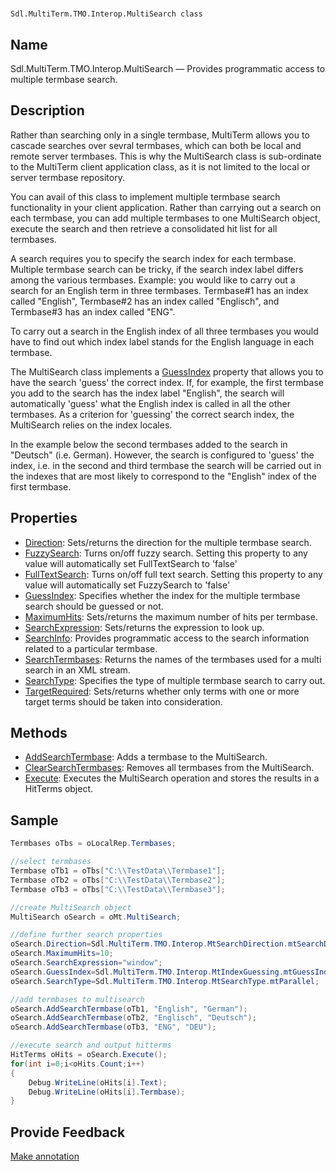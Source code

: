 

# 
    Sdl.MultiTerm.TMO.Interop.MultiSearch class



## Name

Sdl.MultiTerm.TMO.Interop.MultiSearch —          Provides programmatic access to multiple termbase search.



## Description



Rather than searching only in a single termbase, MultiTerm allows you to cascade searches over sevral termbases, which can both be local and remote server termbases. This is why the MultiSearch class is sub-ordinate to the MultiTerm client application class, as it is not limited to the local or server termbase repository.

You can avail of this class to implement multiple termbase search functionality in your client application. Rather than carrying out a search on each termbase, you can add multiple termbases to one MultiSearch object, execute the search and then retrieve a consolidated hit list for all termbases.

A search requires you to specify the search index for each termbase. Multiple termbase search can be tricky, if the search index label differs among the various termbases.  Example: you would like to carry out a search for an English term in three termbases. Termbase#1 has an index called "English", Termbase#2 has an index called "Englisch", and Termbase#3 has an index called "ENG".

To carry out a search in the English index of all three termbases you would have to find out which index label stands for the English language in each termbase.

The MultiSearch class implements a [GuessIndex](Sdl.MultiTerm.TMO.Interop.MultiSearch.GuessIndex.html) property that allows you to have the search 'guess' the correct index. If, for example,  the first termbase you add to the search has the index label "English", the search will automatically 'guess' what the English index is called in all the other termbases. As a criterion for 'guessing' the correct search index, the MultiSearch relies on the index locales.

In the example below the second termbases added to the search in "Deutsch" (i.e. German). However, the search is configured to 'guess' the index, i.e. in the second and third termbase the search will be carried out in the indexes that are most likely to correspond to the "English" index of the first termbase.



## Properties

* [Direction](Sdl.MultiTerm.TMO.Interop.MultiSearch.Direction.html): Sets/returns the direction for the multiple termbase search.
* [FuzzySearch](Sdl.MultiTerm.TMO.Interop.MultiSearch.FuzzySearch.html): Turns on/off fuzzy search. Setting this property to any value will automatically set FullTextSearch to 'false'
* [FullTextSearch](Sdl.MultiTerm.TMO.Interop.MultiSearch.FullTextSearch.html): Turns on/off full text search. Setting this property to any value will automatically set FuzzySearch to 'false'
* [GuessIndex](Sdl.MultiTerm.TMO.Interop.MultiSearch.GuessIndex.html): Specifies whether the index for the multiple termbase search should be guessed or not.
* [MaximumHits](Sdl.MultiTerm.TMO.Interop.MultiSearch.MaximumHits.html): Sets/returns the maximum number of hits per termbase.
* [SearchExpression](Sdl.MultiTerm.TMO.Interop.MultiSearch.SearchExpression.html): Sets/returns the expression to look up.
* [SearchInfo](Sdl.MultiTerm.TMO.Interop.MultiSearch.SearchInfo.html): Provides programmatic access to the search information related to a particular termbase.
* [SearchTermbases](Sdl.MultiTerm.TMO.Interop.MultiSearch.SearchTermbases.html): Returns the names of the termbases used for a multi search in an XML stream.
* [SearchType](Sdl.MultiTerm.TMO.Interop.MultiSearch.SearchType.html): Specifies the type of multiple termbase search to carry out.
* [TargetRequired](Sdl.MultiTerm.TMO.Interop.MultiSearch.TargetRequired.html): Sets/returns whether only terms with one or more target terms should be taken into consideration.




## Methods

* [AddSearchTermbase](Sdl.MultiTerm.TMO.Interop.MultiSearch.AddSearchTermbase.html): Adds a termbase to the MultiSearch.
* [ClearSearchTermbases](Sdl.MultiTerm.TMO.Interop.MultiSearch.ClearSearchTermbases.html): Removes all termbases from the MultiSearch.
* [Execute](Sdl.MultiTerm.TMO.Interop.MultiSearch.Execute.html): Executes the MultiSearch operation and stores the results in a HitTerms object.




## Sample


```cs
Termbases oTbs = oLocalRep.Termbases;

//select termbases
Termbase oTb1 = oTbs["C:\\TestData\\Termbase1"];
Termbase oTb2 = oTbs["C:\\TestData\\Termbase2"];
Termbase oTb3 = oTbs["C:\\TestData\\Termbase3"];

//create MultiSearch object
MultiSearch oSearch = oMt.MultiSearch;

//define further search properties
oSearch.Direction=Sdl.MultiTerm.TMO.Interop.MtSearchDirection.mtSearchDown;
oSearch.MaximumHits=10;
oSearch.SearchExpression="window";
oSearch.GuessIndex=Sdl.MultiTerm.TMO.Interop.MtIndexGuessing.mtGuessIndex;
oSearch.SearchType=Sdl.MultiTerm.TMO.Interop.MtSearchType.mtParallel;

//add termbases to multisearch
oSearch.AddSearchTermbase(oTb1, "English", "German");
oSearch.AddSearchTermbase(oTb2, "Englisch", "Deutsch");
oSearch.AddSearchTermbase(oTb3, "ENG", "DEU");

//execute search and output hitterms
HitTerms oHits = oSearch.Execute();
for(int i=0;i<oHits.Count;i++)
{
  	Debug.WriteLine(oHits[i].Text);
  	Debug.WriteLine(oHits[i].Termbase);
}
```



## Provide Feedback

[Make annotation](mailto:sdk-feedback@sdl.com&amp;subject=Reference%20for%20Sdl.MultiTerm.TMO.Interop.MultiSearch)

